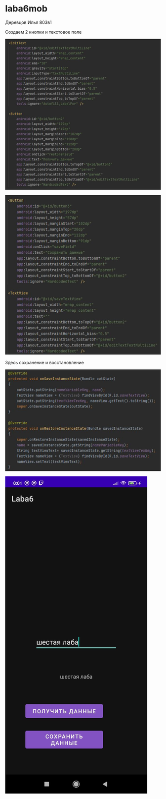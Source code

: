 # laba6mob
Деревцов Илья 803в1

Создаем 2 кнопки и текстовое поле

<img src="1.PNG"></img>

<img src="2.JPG"></img>

Здесь сохранение и восстановление

<img src="3.JPG"></img>

<img src="X0mIYkhA1MQ.jpg"></img>

